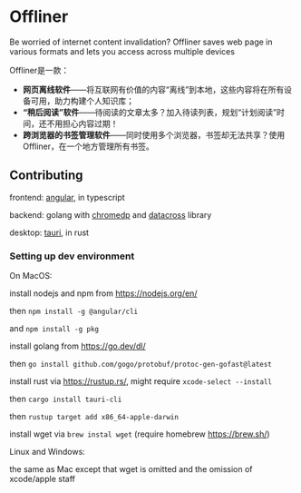 # Offliner

Be worried of internet content invalidation? Offliner saves web page in various formats and lets you access across multiple devices

<p>Offliner是一款：</p>
<ul>
    <li><strong>网页离线软件</strong>——将互联网有价值的内容“离线”到本地，这些内容将在所有设备可用，助力构建个人知识库；</li>
    <li><strong>“稍后阅读”软件</strong>——待阅读的文章太多？加入待读列表，规划“计划阅读”时间，还不用担心内容过期！</li>
    <li><strong>跨浏览器的书签管理软件</strong>——同时使用多个浏览器，书签却无法共享？使用Offliner，在一个地方管理所有书签。</li>
</ul>
        
## Contributing
 
frontend: [angular](https://angular.io/), in typescript

backend: golang with [chromedp](https://github.com/chromedp/chromedp) and [datacross](https://github.com/CQUST-Runner/datacross) library

desktop: [tauri](https://tauri.app/), in rust

### Setting up dev environment

On MacOS:

install nodejs and npm from https://nodejs.org/en/

then `npm install -g @angular/cli`

and `npm install -g pkg`

install golang from https://go.dev/dl/

then `go install github.com/gogo/protobuf/protoc-gen-gofast@latest`

install rust via https://rustup.rs/, might require `xcode-select --install`

then `cargo install tauri-cli`

then `rustup target add x86_64-apple-darwin`

install wget via `brew instal wget` (require homebrew https://brew.sh/)

Linux and Windows:

the same as Mac except that wget is omitted and the omission of xcode/apple staff

